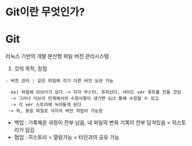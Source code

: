 # Git이란 무엇인가?

# Git
  
  리눅스 기반의 개발 분산형 파일 버전 관리시스템

  1) 깃의 목적, 장점


    - 버전 관리 : 같은 파일에 각기 다른 버전 보관 가능

      ex) 파일에 이브이가 있다 -> 각각 부스터, 쥬피선더, 샤미드 ver 루트를 만들 것임
      -> 그러나 이브이 단계에서의 수정사항이 생기면 Git 통해 수정할 수 있고 
      -> 각 ver 스토리에 녹아들게 된다
     -> 즉, 동일 파일로 각자의 버전 작업이 가능함
      
   - 백업 : 기록해온 과정이 전부 남음, 내 파일의 변화 기록이 전부 담겨있음 = 히스토리가 담김
   - 협업 : 히스토리 = 열람가능 = 타인과의 공유 가능




